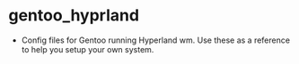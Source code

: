 # gentoo_hyprland
- Config files for Gentoo running Hyperland wm. Use these as a reference to help you setup your own system.
